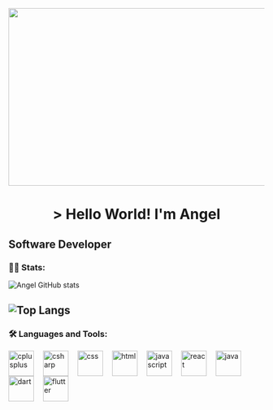 <p align="center">
<img class="imagen" width="1000px" height="350px" src="https://i.pinimg.com/originals/37/4a/9c/374a9ce6182b7a8aafd8c6ea6b698ff3.gif" />    
</p>

<h1 align="center">
    > Hello World! I'm Angel
</h1>  

## Software Developer


### :man_technologist: Stats:

![Angel GitHub stats](https://github-readme-stats.vercel.app/api?username=angelmora2004&theme=github_dark&show_icons=true)

![Top Langs](https://github-readme-stats.vercel.app/api/top-langs/?username=angelmora2004&hide_progress=true&theme=github_dark)
---

### :hammer_and_wrench: Languages and Tools:

<img align="left" alt="cplusplus" width="50px" style="padding-right:15px;" src="https://cdn.jsdelivr.net/gh/devicons/devicon/icons/cplusplus/cplusplus-original.svg" />
<img align="left" alt="csharp" width="50px" style="padding-right:15px;" src="https://cdn.jsdelivr.net/gh/devicons/devicon/icons/csharp/csharp-original.svg" />
<img align="left" alt="css" width="50px" style="padding-right:15px;" src="https://cdn.jsdelivr.net/gh/devicons/devicon/icons/css3/css3-original.svg" />
<img align="left" alt="html" width="50px" style="padding-right:15px;" src="https://cdn.jsdelivr.net/gh/devicons/devicon/icons/html5/html5-original.svg" />
<img align="left" alt="javascript" width="50px" style="padding-right:15px;" src="https://cdn.jsdelivr.net/gh/devicons/devicon/icons/javascript/javascript-original.svg" />
<img align="left" alt="react" width="50px" style="padding-right:15px;" src="https://cdn.jsdelivr.net/gh/devicons/devicon/icons/react/react-original.svg" />
<img align="left" alt="java" width="50px" style="padding-right:15px;" src="https://cdn.jsdelivr.net/gh/devicons/devicon/icons/java/java-original-wordmark.svg" />
<img align="left" alt="dart" width="50px" style="padding-right:15px;" src="https://cdn.jsdelivr.net/gh/devicons/devicon/icons/dart/dart-original.svg" />
<img align="left" alt="flutter" width="50px" style="padding-right:15px;" src="https://cdn.jsdelivr.net/gh/devicons/devicon/icons/flutter/flutter-original.svg" />
          
          
          
          

<!--
**angelmora2004/angelmora2004** is a ✨ _special_ ✨ repository because its `README.md` (this file) appears on your GitHub profile.
![code](https://user-images.githubusercontent.com/105449326/178115022-ae86aa68-45ed-490d-8e93-2f0bc6789f00.PNG)
Here are some ideas to get you started:

- 🔭 I’m currently working on ...
- 🌱 I’m currently learning ...
- 👯 I’m looking to collaborate on ...
- 🤔 I’m looking for help with ...
- 💬 Ask me about ...
- 📫 How to reach me: ...
- 😄 Pronouns: ...
- ⚡ Fun fact: ...
-->
